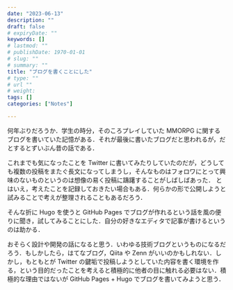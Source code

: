 ```yaml
---
date: "2023-06-13"
description: ""
draft: false
# expiryDate: ""
keywords: []
# lastmod: ""
# publishDate: 1970-01-01
# slug: ""
# summary: ""
title: "ブログを書くことにした"
# type: ""
# url ""
# weight: 
tags: []
categories: ["Notes"]

---
```


何年ぶりだろうか．学生の時分，そのころプレイしていた MMORPG に関するブログを書いていた記憶がある．それが最後に書いたブログだと思われるが，だとするとずいぶん昔の話である．

これまでも気になったことを Twitter に書いてみたりしていたのだが，どうしても複数の投稿をまたぐ長文になってしまうし，そんなものはフォロワにとって興味のないものというのは想像の易く投稿に躊躇することがしばしばあった． とはいえ，考えたことを記録しておきたい場合もある．何らかの形で公開しようと試みることで考えが整理されることもあるだろう．

そんな折に Hugo を使うと GitHub Pages でブログが作れるという話を風の便りに聞き，試してみることにした．自分の好きなエディタで記事が書けるというのは助かる．

おそらく設計や開発の話になると思う．いわゆる技術ブログというものになるだろう．もしかしたら，はてなブログ，Qiita や Zenn がいいのかもしれない．しかし，もともとが Twitter の鍵垢で投稿しようとしていた内容を書く環境を作る，という目的だったことを考えると積極的に他者の目に触れる必要はない．積極的な理由ではないが GitHub Pages + Hugo でブログを書いてみようと思う．
